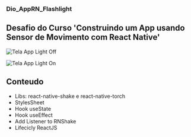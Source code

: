 ### Dio_AppRN_Flashlight

## Desafio do Curso 'Construindo um App usando Sensor de Movimento com React Native'

![Tela App Light Off](https://user-images.githubusercontent.com/22249079/170878107-b036ef58-aae4-438a-90d6-eb119b4c8549.png)

![Tela App Light On](https://user-images.githubusercontent.com/22249079/170878114-a0714063-9c4e-4af5-97c3-a95292ad4815.png)

## Conteudo
- Libs: react-native-shake e react-native-torch
- StylesSheet
- Hook useState
- Hook useEffect
- Add Listener to RNShake
- Lifecicly ReactJS
